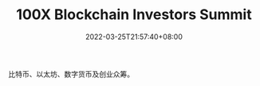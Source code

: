 ﻿---
weight: 
title: "100X Blockchain Investors Summit"
description: "比特币、以太坊、数字货币及创业众筹"
date: 2022-03-25T21:57:40+08:00
lastmod: 2022-03-25T16:45:40+08:00
draft: false
authors: ["Metabd"]
featuredImage: "100x-blockchain-investors-summit.jpg"
link: ""
tags: ["元宇宙社区","100X Blockchain Investors Summit"]
categories: ["navigation"]
navigation: ["元宇宙社区"]
lightgallery: true
toc: true
pinned: false
recommend: false
recommend1: false
---
比特币、以太坊、数字货币及创业众筹。
